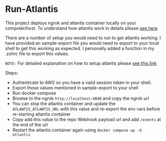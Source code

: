 # Run-Atlantis
This project deploys ngrok and atlantis container locally on your computer/host. To understand how atlantis work in details please [see here](https://www.runatlantis.io/guide.html)

There are a number of setup you would need to run to get atlantis working. I have provided an sample-export file you would need to export to your local shell to get this working as expected. I personally added a function in my .zshrc file to export this values.

`NOTE:` For detailed explanation on how to setup atlantis please [see this link](https://www.runatlantis.io/guide/testing-locally.html)

Steps:

- Authenticate to AWS so you have a valid session token in your shell.
- Export those values mentioned in sample-export to your shell
- Run docker compose
- Browse to the ngrok `http://localhost:4040` and copy the ngrok url
- You can stop the atlantis container and update the `ATLANTIS_ATLANTIS_URL` with this value and re-export the env vars before re-starting atlantis container
- Copy add this value to the repo Webhook payload url and add `/events` at the end of the url
- Restart the atlantis container again using `docker compose up -d atlantis`